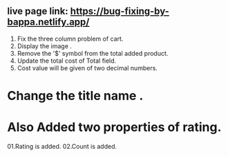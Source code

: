 ##  live page link: https://bug-fixing-by-bappa.netlify.app/

 01. Fix the three column problem of cart.
 02. Display the image .
 03. Remove the '$' symbol from the total added product.
 04. Update  the total cost of Total field.
 05. Cost value will be given  of two decimal numbers.

 # Change the title name .

 # Also Added two properties of rating.
 01.Rating is added.
 02.Count is added.